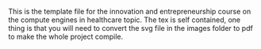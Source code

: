 This is the template file for the innovation and entrepreneurship course on the compute engines in healthcare topic. The tex is self contained, one thing is that you will need to convert the svg file in the images folder to pdf to make the whole project compile. 